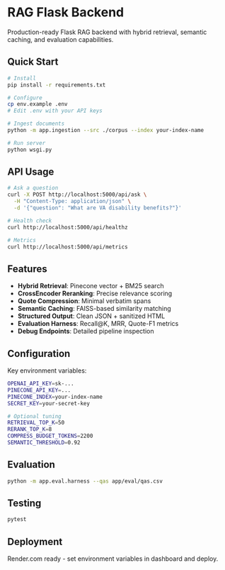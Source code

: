 # RAG Flask Backend

Production-ready Flask RAG backend with hybrid retrieval, semantic caching, and evaluation capabilities.

## Quick Start

```bash
# Install
pip install -r requirements.txt

# Configure
cp env.example .env
# Edit .env with your API keys

# Ingest documents
python -m app.ingestion --src ./corpus --index your-index-name

# Run server
python wsgi.py
```

## API Usage

```bash
# Ask a question
curl -X POST http://localhost:5000/api/ask \
  -H "Content-Type: application/json" \
  -d '{"question": "What are VA disability benefits?"}'

# Health check
curl http://localhost:5000/api/healthz

# Metrics
curl http://localhost:5000/api/metrics
```

## Features

- **Hybrid Retrieval**: Pinecone vector + BM25 search
- **CrossEncoder Reranking**: Precise relevance scoring  
- **Quote Compression**: Minimal verbatim spans
- **Semantic Caching**: FAISS-based similarity matching
- **Structured Output**: Clean JSON + sanitized HTML
- **Evaluation Harness**: Recall@K, MRR, Quote-F1 metrics
- **Debug Endpoints**: Detailed pipeline inspection

## Configuration

Key environment variables:

```bash
OPENAI_API_KEY=sk-...
PINECONE_API_KEY=...
PINECONE_INDEX=your-index-name
SECRET_KEY=your-secret-key

# Optional tuning
RETRIEVAL_TOP_K=50
RERANK_TOP_K=8
COMPRESS_BUDGET_TOKENS=2200
SEMANTIC_THRESHOLD=0.92
```

## Evaluation

```bash
python -m app.eval.harness --qas app/eval/qas.csv
```

## Testing

```bash
pytest
```

## Deployment

Render.com ready - set environment variables in dashboard and deploy.